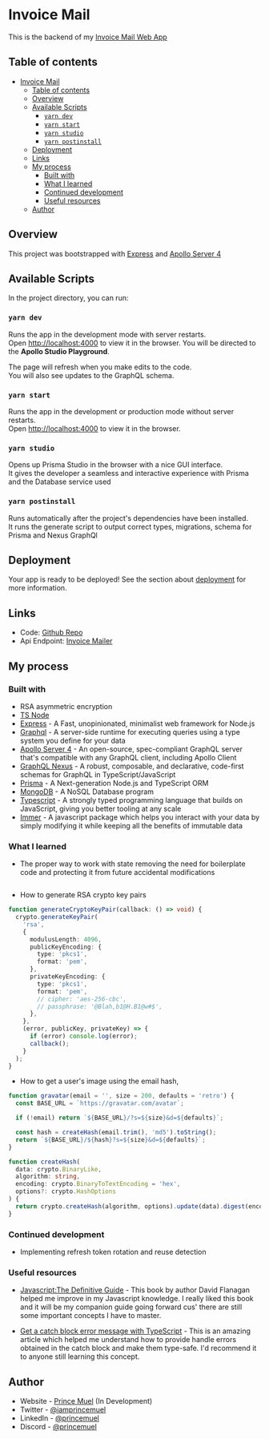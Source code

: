 # Invoice Mail

This is the backend of my [Invoice Mail Web App](https://github.com/princemuel/invoice-web-app)

## Table of contents

- [Invoice Mail](#invoice-mail)
  - [Table of contents](#table-of-contents)
  - [Overview](#overview)
  - [Available Scripts](#available-scripts)
    - [`yarn dev`](#yarn-dev)
    - [`yarn start`](#yarn-start)
    - [`yarn studio`](#yarn-studio)
    - [`yarn postinstall`](#yarn-postinstall)
  - [Deployment](#deployment)
  - [Links](#links)
  - [My process](#my-process)
    - [Built with](#built-with)
    - [What I learned](#what-i-learned)
    - [Continued development](#continued-development)
    - [Useful resources](#useful-resources)
  - [Author](#author)

## Overview

This project was bootstrapped with [Express](https://expressjs.com/en/starter/installing.html) and [Apollo Server 4](https://www.apollographql.com/docs/apollo-server)

## Available Scripts

In the project directory, you can run:

### `yarn dev`

Runs the app in the development mode with server restarts.<br />
Open [http://localhost:4000](http://localhost:4000) to view it in the browser. You will be directed to the **Apollo Studio Playground**.

The page will refresh when you make edits to the code.<br />
You will also see updates to the GraphQL schema.

### `yarn start`

Runs the app in the development or production mode without server restarts.<br />
Open [http://localhost:4000](http://localhost:4000) to view it in the browser.

<!-- ### `yarn test`

Launches the test runner in the interactive watch mode.<br />
See the section about [running tests](https://) for more information. -->

### `yarn studio`

Opens up Prisma Studio in the browser with a nice GUI interface. <br>
It gives the developer a seamless and interactive experience with Prisma and the Database service used

### `yarn postinstall`

Runs automatically after the project's dependencies have been installed.<br />
It runs the generate script to output correct types, migrations, schema for Prisma and Nexus GraphQl

## Deployment

Your app is ready to be deployed!
See the section about [deployment](./docs/deployment.md) for more information.

## Links

- Code: [Github Repo](https://github.com/princemuel/invoice-api)
- Api Endpoint: [Invoice Mailer](https://invoicemailer.onrender.com)

## My process

### Built with

- RSA asymmetric encryption
- [TS Node](https://typestrong.org/ts-node/docs/)
- [Express](https://expressjs.com/en/starter/installing.html) - A Fast, unopinionated, minimalist web framework for Node.js
- [Graphql](https://graphql.org/learn/) - A server-side runtime for executing queries using a type system you define for your data
- [Apollo Server 4](https://www.apollographql.com/docs/apollo-server) - An open-source, spec-compliant GraphQL server that's compatible with any GraphQL client, including Apollo Client
- [GraphQL Nexus](https://nexusjs.org/docs/) - A robust, composable, and declarative, code-first schemas for GraphQL in TypeScript/JavaScript
- [Prisma](https://www.prisma.io/docs/guides) - A Next-generation Node.js and TypeScript ORM
- [MongoDB](https://www.mongodb.com/) - A NoSQL Database program
- [Typescript](https://www.typescriptlang.org/docs/) - A strongly typed programming language that builds on JavaScript, giving you better tooling at any scale
- [Immer](https://immerjs.github.io/immer/) - A javascript package which helps you interact with your data by simply modifying it while keeping all the benefits of immutable data

### What I learned

- The proper way to work with state removing the need for boilerplate code and protecting it from future accidental modifications

```ts

```

- How to generate RSA crypto key pairs

```ts
function generateCryptoKeyPair(callback: () => void) {
  crypto.generateKeyPair(
    'rsa',
    {
      modulusLength: 4096,
      publicKeyEncoding: {
        type: 'pkcs1',
        format: 'pem',
      },
      privateKeyEncoding: {
        type: 'pkcs1',
        format: 'pem',
        // cipher: 'aes-256-cbc',
        // passphrase: '@Blah,b1@H.B1@w#$',
      },
    },
    (error, publicKey, privateKey) => {
      if (error) console.log(error);
      callback();
    }
  );
}
```

- How to get a user's image using the email hash,

```ts
function gravatar(email = '', size = 200, defaults = 'retro') {
  const BASE_URL = `https://gravatar.com/avatar`;

  if (!email) return `${BASE_URL}/?s=${size}&d=${defaults}`;

  const hash = createHash(email.trim(), 'md5').toString();
  return `${BASE_URL}/${hash}?s=${size}&d=${defaults}`;
}

function createHash(
  data: crypto.BinaryLike,
  algorithm: string,
  encoding: crypto.BinaryToTextEncoding = 'hex',
  options?: crypto.HashOptions
) {
  return crypto.createHash(algorithm, options).update(data).digest(encoding);
}
```

### Continued development

- Implementing refresh token rotation and reuse detection

### Useful resources

- [Javascript:The Definitive Guide](https://www.oreilly.com/library/view/javascript-the-definitive/9781491952016/) - This book by author David Flanagan helped me improve in my Javascript knowledge. I really liked this book and it will be my companion guide going forward cus' there are still some important concepts I have to master.

<!-- - [React TypeScript Tutorial: Polymorphic Components](https://youtu.be/uZ8GZm5KEXY?list=PLC3y8-rFHvwi1AXijGTKM0BKtHzVC-LSK) - This amazing video resource helped me finally understand how the reusable components in the existing componnt libraries are created. I'd recommend it to anyone who wants is not familiar with this concept. -->

- [Get a catch block error message with TypeScript](https://kentcdodds.com/blog/get-a-catch-block-error-message-with-typescript) - This is an amazing article which helped me understand how to provide handle errors obtained in the catch block and make them type-safe. I'd recommend it to anyone still learning this concept.

## Author

- Website - [Prince Muel](https://princemuel.vercel.app) (In Development)
- Twitter - [@iamprincemuel](https://www.twitter.com/iamprincemuel)
- LinkedIn - [@princemuel](https://www.linkedin.com/in/princemuel)
- Discord - [@princemuel](https://discordapp.com/users/princemuel#3896)
